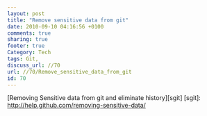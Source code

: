 ```yaml
---
layout: post
title: "Remove sensitive data from git"
date: 2010-09-10 04:16:56 +0100 
comments: true
sharing: true
footer: true
Category: Tech
tags: Git,
discuss_url: //70
url: //70/Remove_sensitive_data_from_git
id: 70
---
```

[Removing Sensitive data from git and eliminate history][sgit]
[sgit]: http://help.github.com/removing-sensitive-data/
